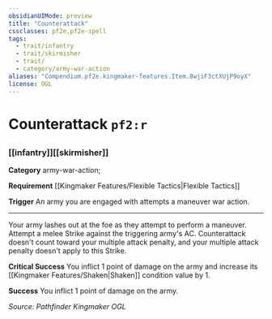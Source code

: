 ```yaml
---
obsidianUIMode: preview
title: "Counterattack"
cssclasses: pf2e,pf2e-spell
tags:
  - trait/infantry
  - trait/skirmisher
  - trait/
  - category/army-war-action
aliases: "Compendium.pf2e.kingmaker-features.Item.8wjiF3ctXUjP9oyX"
license: OGL
---
```

# Counterattack `pf2:r`
## 
### [[infantry]][[skirmisher]]

**Category** army-war-action; 




**Requirement** [[Kingmaker Features/Flexible Tactics|Flexible Tactics]]

**Trigger** An army you are engaged with attempts a maneuver war action.

* * *

Your army lashes out at the foe as they attempt to perform a maneuver. Attempt a melee Strike against the triggering army's AC. Counterattack doesn't count toward your multiple attack penalty, and your multiple attack penalty doesn't apply to this Strike.

**Critical Success** You inflict 1 point of damage on the army and increase its [[Kingmaker Features/Shaken|Shaken]] condition value by 1.

**Success** You inflict 1 point of damage on the army.

*Source: Pathfinder Kingmaker*
*OGL*